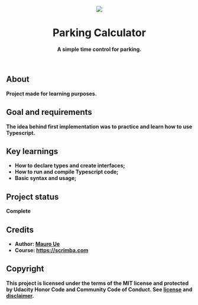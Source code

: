 <div align="center"><img src="https://hermes.digitalinnovation.one/tracks/a0fb3b13-3dd0-495e-8f07-77cc1a85991f.png"></div>
<h1 align="center">Parking Calculator</h1>
<p align="center"><strong>A simple time control for parking.</p>
<br/>

<h2>About</h2>
Project made for learning purposes.

<h2>Goal and requirements</h2>

The idea behind first implementation was to practice and learn how to use Typescript.

<h2>Key learnings</h2>

- How to declare types and create interfaces;
- How to run and compile Typescript code;
- Basic syntax and usage;

[//]: # ( If project has been improved after submission, here is a good place to specify it.)

<h2>Project status</h2>

Complete

<h2>Credits</h2>

- Author: <a href="https://twitter.com/mauroue" target="_blank">Mauro Ue</a>
- Course: https://scrimba.com

<h2>Copyright</h2>
This project is licensed under the terms of the MIT license and protected by Udacity Honor Code and Community Code of Conduct. See <a href="LICENSE.md">license</a> and <a href="LICENSE.DISCLAIMER.md">disclaimer</a>.
